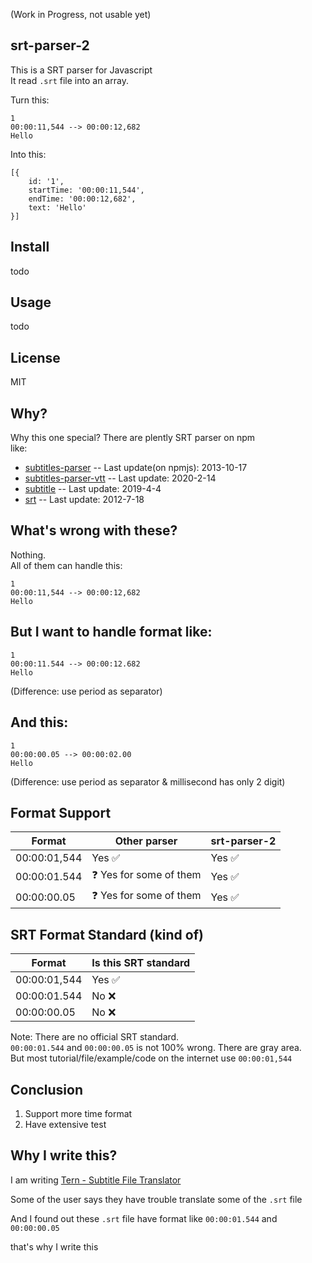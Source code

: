 (Work in Progress, not usable yet)
## srt-parser-2
This is a SRT parser for Javascript      
It read `.srt` file into an array.    

Turn this:
```
1
00:00:11,544 --> 00:00:12,682
Hello
```

Into this:
```
[{
    id: '1',
    startTime: '00:00:11,544',
    endTime: '00:00:12,682',
    text: 'Hello' 
}]
```

## Install
todo

## Usage
todo

## License
MIT

## Why? 
Why this one special? There are plently SRT parser on npm  
like: 

* [subtitles-parser](https://www.npmjs.com/package/subtitles-parser) -- Last update(on npmjs): 2013-10-17
* [subtitles-parser-vtt](https://www.npmjs.com/package/subtitles-parser-vtt) -- Last update: 2020-2-14
* [subtitle](https://www.npmjs.com/package/subtitle) -- Last update:  2019-4-4
* [srt](https://www.npmjs.com/package/srt) -- Last update: 2012-7-18

## What's wrong with these?
Nothing.    
All of them can handle this: 
```
1
00:00:11,544 --> 00:00:12,682
Hello
```

## But I want to handle format like:   
```
1
00:00:11.544 --> 00:00:12.682
Hello
```
(Difference: use period as separator)   


## And this:  
```
1
00:00:00.05 --> 00:00:02.00
Hello
```  
(Difference: use period as separator & millisecond has only 2 digit)

## Format Support
| Format       | Other parser         | srt-parser-2 |
|--------------|----------------------|--------------|
| 00:00:01,544 | Yes :white_check_mark: | Yes :white_check_mark: |
| 00:00:01.544 | :question: Yes for some of them | Yes :white_check_mark: |
| 00:00:00.05  | :question: Yes for some of them | Yes :white_check_mark: |


## SRT Format Standard (kind of)
| Format       | Is this SRT standard  |
|--------------|-----------------------|
| 00:00:01,544 | Yes :white_check_mark:| 
| 00:00:01.544 | No     :x:            |
| 00:00:00.05  | No     :x:            |

Note: There are no official SRT standard.   
`00:00:01.544` and `00:00:00.05` is not 100% wrong. There are gray area.          
But most tutorial/file/example/code on the internet use `00:00:01,544`   

## Conclusion
1. Support more time format
2. Have extensive test

## Why I write this?
I am writing [Tern - Subtitle File Translator](https://tern.1c7.me/)

Some of the user says they have trouble translate some of the `.srt` file  

And I found out these `.srt` file have format like `00:00:01.544` and `00:00:00.05`   

that's why I write this   